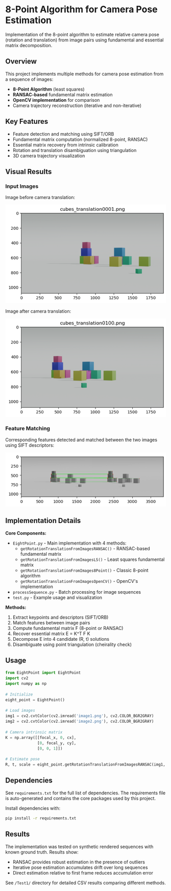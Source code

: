 # 8-Point Algorithm for Camera Pose Estimation

Implementation of the 8-point algorithm to estimate relative camera pose (rotation and translation) from image pairs using fundamental and essential matrix decomposition.

## Overview

This project implements multiple methods for camera pose estimation from a sequence of images:
- **8-Point Algorithm** (least squares)
- **RANSAC-based** fundamental matrix estimation
- **OpenCV implementation** for comparison
- Camera trajectory reconstruction (iterative and non-iterative)

## Key Features

- Feature detection and matching using SIFT/ORB
- Fundamental matrix computation (normalized 8-point, RANSAC)
- Essential matrix recovery from intrinsic calibration
- Rotation and translation disambiguation using triangulation
- 3D camera trajectory visualization

## Visual Results

### Input Images

Image before camera translation:

![Before Translation](images/figure_1.png)

Image after camera translation:

![After Translation](images/figure_2.png)

### Feature Matching
Corresponding features detected and matched between the two images using SIFT descriptors:

![Feature Matching](images/figure_3.png)

## Implementation Details

**Core Components:**
- `EightPoint.py` - Main implementation with 4 methods:
  - `getRotationTranslationFromImagesRANSAC()` - RANSAC-based fundamental matrix
  - `getRotationTranslationFromImagesLS()` - Least squares fundamental matrix
  - `getRotationTranslationFromImages8Point()` - Classic 8-point algorithm
  - `getRotationTranslationFromImagesOpenCV()` - OpenCV's implementation
- `processSequence.py` - Batch processing for image sequences
- `test.py` - Example usage and visualization

**Methods:**
1. Extract keypoints and descriptors (SIFT/ORB)
2. Match features between image pairs
3. Compute fundamental matrix F (8-point or RANSAC)
4. Recover essential matrix E = K^T F K
5. Decompose E into 4 candidate (R, t) solutions
6. Disambiguate using point triangulation (cheirality check)

## Usage

```python
from EightPoint import EightPoint
import cv2
import numpy as np

# Initialize
eight_point = EightPoint()

# Load images
img1 = cv2.cvtColor(cv2.imread('image1.png'), cv2.COLOR_BGR2GRAY)
img2 = cv2.cvtColor(cv2.imread('image2.png'), cv2.COLOR_BGR2GRAY)

# Camera intrinsic matrix
K = np.array([[focal_x, 0, cx],
              [0, focal_y, cy],
              [0, 0, 1]])

# Estimate pose
R, t, scale = eight_point.getRotationTranslationFromImagesRANSAC(img1, img2, K)
```

## Dependencies

See `requirements.txt` for the full list of dependencies. The requirements file is auto-generated and contains the core packages used by this project.

Install dependencies with:
```bash
pip install -r requirements.txt
```

## Results

The implementation was tested on synthetic rendered sequences with known ground truth. Results show:
- RANSAC provides robust estimation in the presence of outliers
- Iterative pose estimation accumulates drift over long sequences
- Direct estimation relative to first frame reduces accumulation error

See `/Test1/` directory for detailed CSV results comparing different methods.
